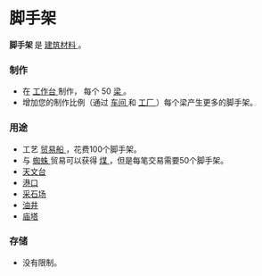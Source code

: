 # 脚手架
<p>
  <strong>
      脚手架
  </strong>
    是
  <a href="#Resources">
      建筑材料
  </a>
    。
</p>

### 制作
<ul>
    <li>
        在
      <a href="#workshop">
          工作台
      </a>
        制作，
        每个
        50
      <a href="#beam">
          梁
      </a>
        。
    </li>
    <li>
        增加您的制作比例（通过
      <a href="#Buildings#Workshop">
          车间
      </a>
        和
      <a href="#Buildings#Factory">
          工厂
      </a>
        ）每个梁产生更多的脚手架。
    </li>
  </ul>

### 用途
<ul>
    <li>
        工艺
      <a href="#ship">
          贸易船
      </a>
        ，花费100个脚手架。
    </li>
    <li>
        与
      <a href="#Trade">
          蜘蛛
      </a>
        贸易可以获得
      <a href="?file=003-资源大全/04-煤">
          煤
      </a>
        ，但是每笔交易需要50个脚手架。
    </li>
    <li>
      <a href="#Buildings#Observatory">
          天文台
      </a>
    </li>
    <li>
      <a href="#Buildings#Harbour">
          港口
      </a>
    </li>
    <li>
      <a href="#Buildings#Quarry">
          采石场
      </a>
    </li>
    <li>
      <a href="#Buildings#Oil_Well">
          油井
      </a>
    </li>
    <li>
      <a href="#Buildings#Ziggurat">
          庙塔
      </a>
    </li>
  </ul>

### 存储
<ul>
    <li>
        没有限制。
    </li>
  </ul>
</div>